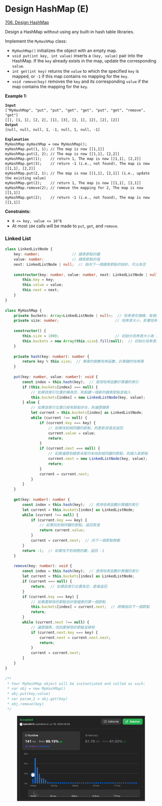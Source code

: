 # Design HashMap (E)

[706. Design HashMap](https://leetcode.com/problems/design-hashmap/)



Design a HashMap without using any built-in hash table libraries.

Implement the `MyHashMap` class:

* `MyHashMap()` initializes the object with an empty map.
* `void put(int key, int value)` inserts a `(key, value)` pair into the HashMap. If the `key` already exists in the map, update the corresponding `value`.
* `int get(int key)` returns the `value` to which the specified `key` is mapped, or `-1` if this map contains no mapping for the `key`.
* `void remove(key)` removes the `key` and its corresponding `value` if the map contains the mapping for the `key`.

&#x20;

**Example 1:**

<pre><code><strong>Input
</strong>["MyHashMap", "put", "put", "get", "get", "put", "get", "remove", "get"]
[[], [1, 1], [2, 2], [1], [3], [2, 1], [2], [2], [2]]
<strong>Output
</strong>[null, null, null, 1, -1, null, 1, null, -1]

<strong>Explanation
</strong>MyHashMap myHashMap = new MyHashMap();
myHashMap.put(1, 1); // The map is now [[1,1]]
myHashMap.put(2, 2); // The map is now [[1,1], [2,2]]
myHashMap.get(1);    // return 1, The map is now [[1,1], [2,2]]
myHashMap.get(3);    // return -1 (i.e., not found), The map is now [[1,1], [2,2]]
myHashMap.put(2, 1); // The map is now [[1,1], [2,1]] (i.e., update the existing value)
myHashMap.get(2);    // return 1, The map is now [[1,1], [2,1]]
myHashMap.remove(2); // remove the mapping for 2, The map is now [[1,1]]
myHashMap.get(2);    // return -1 (i.e., not found), The map is now [[1,1]]
</code></pre>

&#x20;

**Constraints:**

* `0 <= key, value <= 10^6`
* At most `104` calls will be made to `put`, `get`, and `remove`.



### Linked List

```typescript
class LinkedListNode {
    key: number;               // 鏈表節點的鍵
    value: number;             // 鏈表節點的值
    next: LinkedListNode | null;  // 指向下一個鏈表節點的指針，可以為空

    constructor(key: number, value: number, next: LinkedListNode | null = null) {
        this.key = key;
        this.value = value;
        this.next = next;
    }
}

class MyHashMap {
    private buckets: Array<LinkedListNode | null>;  // 哈希表存儲桶，每個桶是一個指向鏈表節點的指針
    private size: number;                          // 哈希表大小，影響哈希函數的運算結果

    constructor() {
        this.size = 1000;                          // 初始化哈希表大小為 1000
        this.buckets = new Array(this.size).fill(null);  // 初始化哈希表，每個桶都為空
    }

    private hash(key: number): number {
        return key % this.size;  // 簡單的餘數哈希函數，計算鍵的哈希碼
    }

    put(key: number, value: number): void {
        const index = this.hash(key);  // 使用哈希函數計算鍵的索引
        if (this.buckets[index] === null) {
            // 如果該索引位置的桶為空，則創建一個新的鏈表節點並插入
            this.buckets[index] = new LinkedListNode(key, value);
        } else {
            // 如果該索引位置已經有節點存在，則遍歷鏈表
            let current = this.buckets[index] as LinkedListNode;
            while (current !== null) {
                if (current.key === key) {
                    // 如果找到相同鍵的節點，則更新其值並返回
                    current.value = value;
                    return;
                }
                if (current.next === null) {
                    // 如果遍歷到鏈表末尾仍未找到相同鍵的節點，則插入新節點
                    current.next = new LinkedListNode(key, value);
                    return;
                }
                current = current.next;
            }
        }
    }

    get(key: number): number {
        const index = this.hash(key);  // 使用哈希函數計算鍵的索引
        let current = this.buckets[index] as LinkedListNode;
        while (current !== null) {
            if (current.key === key) {
                // 如果找到相同鍵的節點，返回其值
                return current.value;
            }
            current = current.next;  // 向下一個節點移動
        }
        return -1;  // 如果找不到相應的鍵，返回 -1
    }

    remove(key: number): void {
        const index = this.hash(key);  // 使用哈希函數計算鍵的索引
        let current = this.buckets[index] as LinkedListNode;
        if (current === null) {
            return;  // 如果該索引位置為空，直接返回
        }
        if (current.key === key) {
            // 如果要移除的節點恰好是鏈表的第一個節點
            this.buckets[index] = current.next;  // 將桶指向下一個節點
            return;
        }
        while (current.next !== null) {
            // 遍歷鏈表，找到要移除的節點並移除
            if (current.next.key === key) {
                current.next = current.next.next;
                return;
            }
            current = current.next;
        }
    }
}

/**
 * Your MyHashMap object will be instantiated and called as such:
 * var obj = new MyHashMap()
 * obj.put(key,value)
 * var param_2 = obj.get(key)
 * obj.remove(key)
 */
```

<figure><img src="../.gitbook/assets/截圖 2024-07-19 凌晨12.10.58.png" alt=""><figcaption></figcaption></figure>
